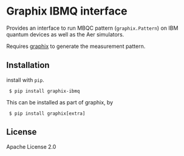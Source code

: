 # Graphix IBMQ interface

Provides an interface to run MBQC pattern (`graphix.Pattern`) on IBM quantum devices as well as the Aer simulators.

Requires [graphix](https://github.com/TeamGraphix/graphix) to generate the measurement pattern.

## Installation
install with `pip`.
```
 $ pip install graphix-ibmq
```
This can be installed as part of graphix, by
```
 $ pip install graphix[extra]
```

## License

Apache License 2.0



